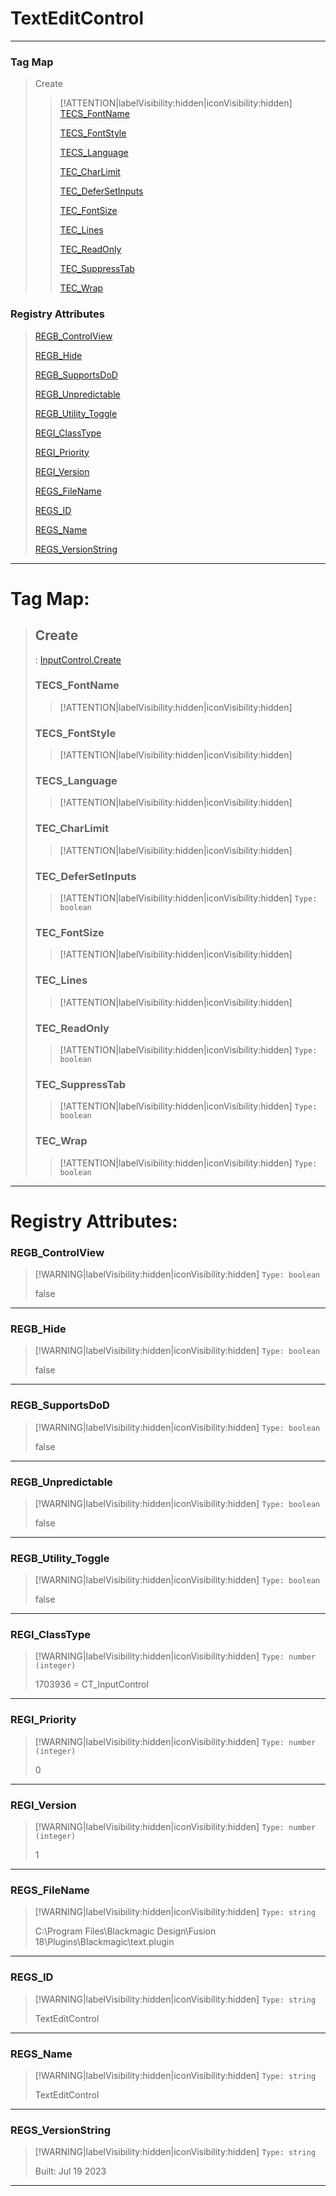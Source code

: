 # TextEditControl
___
### Tag Map
> Create
>
>> [!ATTENTION|labelVisibility:hidden|iconVisibility:hidden]
>> [TECS_FontName](#TECS_FontName)
>>
>> [TECS_FontStyle](#TECS_FontStyle)
>>
>> [TECS_Language](#TECS_Language)
>>
>> [TEC_CharLimit](#TEC_CharLimit)
>>
>> [TEC_DeferSetInputs](#TEC_DeferSetInputs)
>>
>> [TEC_FontSize](#TEC_FontSize)
>>
>> [TEC_Lines](#TEC_Lines)
>>
>> [TEC_ReadOnly](#TEC_ReadOnly)
>>
>> [TEC_SuppressTab](#TEC_SuppressTab)
>>
>> [TEC_Wrap](#TEC_Wrap)
>>
### Registry Attributes
> [REGB_ControlView](#REGB_ControlView)
>
> [REGB_Hide](#REGB_Hide)
>
> [REGB_SupportsDoD](#REGB_SupportsDoD)
>
> [REGB_Unpredictable](#REGB_Unpredictable)
>
> [REGB_Utility_Toggle](#REGB_Utility_Toggle)
>
> [REGI_ClassType](#REGI_ClassType)
>
> [REGI_Priority](#REGI_Priority)
>
> [REGI_Version](#REGI_Version)
>
> [REGS_FileName](#REGS_FileName)
>
> [REGS_ID](#REGS_ID)
>
> [REGS_Name](#REGS_Name)
>
> [REGS_VersionString](#REGS_VersionString)
>
___

# Tag Map: <!-- {docsify-ignore} -->

>## Create 
> : [InputControl.Create](InputControl.md#Create)
>### TECS_FontName
>> [!ATTENTION|labelVisibility:hidden|iconVisibility:hidden]
>### TECS_FontStyle
>> [!ATTENTION|labelVisibility:hidden|iconVisibility:hidden]
>### TECS_Language
>> [!ATTENTION|labelVisibility:hidden|iconVisibility:hidden]
>### TEC_CharLimit
>> [!ATTENTION|labelVisibility:hidden|iconVisibility:hidden]
>### TEC_DeferSetInputs
>> [!ATTENTION|labelVisibility:hidden|iconVisibility:hidden]
>> `Type: boolean`
>>
>### TEC_FontSize
>> [!ATTENTION|labelVisibility:hidden|iconVisibility:hidden]
>### TEC_Lines
>> [!ATTENTION|labelVisibility:hidden|iconVisibility:hidden]
>### TEC_ReadOnly
>> [!ATTENTION|labelVisibility:hidden|iconVisibility:hidden]
>> `Type: boolean`
>>
>### TEC_SuppressTab
>> [!ATTENTION|labelVisibility:hidden|iconVisibility:hidden]
>> `Type: boolean`
>>
>### TEC_Wrap
>> [!ATTENTION|labelVisibility:hidden|iconVisibility:hidden]
>> `Type: boolean`
>>
___


# Registry Attributes: <!-- {docsify-ignore} -->

### REGB_ControlView
> [!WARNING|labelVisibility:hidden|iconVisibility:hidden]
> `Type: boolean`
>
> false
>
___

### REGB_Hide
> [!WARNING|labelVisibility:hidden|iconVisibility:hidden]
> `Type: boolean`
>
> false
>
___

### REGB_SupportsDoD
> [!WARNING|labelVisibility:hidden|iconVisibility:hidden]
> `Type: boolean`
>
> false
>
___

### REGB_Unpredictable
> [!WARNING|labelVisibility:hidden|iconVisibility:hidden]
> `Type: boolean`
>
> false
>
___

### REGB_Utility_Toggle
> [!WARNING|labelVisibility:hidden|iconVisibility:hidden]
> `Type: boolean`
>
> false
>
___

### REGI_ClassType
> [!WARNING|labelVisibility:hidden|iconVisibility:hidden]
> `Type: number (integer)`
>
> 1703936 = CT_InputControl
>
___

### REGI_Priority
> [!WARNING|labelVisibility:hidden|iconVisibility:hidden]
> `Type: number (integer)`
>
> 0
>
___

### REGI_Version
> [!WARNING|labelVisibility:hidden|iconVisibility:hidden]
> `Type: number (integer)`
>
> 1
>
___

### REGS_FileName
> [!WARNING|labelVisibility:hidden|iconVisibility:hidden]
> `Type: string`
>
> C:\Program Files\Blackmagic Design\Fusion 18\Plugins\Blackmagic\text.plugin
>
___

### REGS_ID
> [!WARNING|labelVisibility:hidden|iconVisibility:hidden]
> `Type: string`
>
> TextEditControl
>
___

### REGS_Name
> [!WARNING|labelVisibility:hidden|iconVisibility:hidden]
> `Type: string`
>
> TextEditControl
>
___

### REGS_VersionString
> [!WARNING|labelVisibility:hidden|iconVisibility:hidden]
> `Type: string`
>
> Built: Jul 19 2023
>
___

